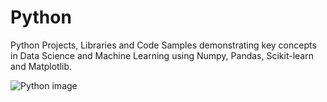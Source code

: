 # Python
Python Projects, Libraries and Code Samples demonstrating key concepts in Data Science and Machine Learning using Numpy, Pandas, Scikit-learn and Matplotlib.


![Python image](https://github.com/user-attachments/assets/afcb6865-bc43-46c4-8b18-cbe38f3aa87a)




